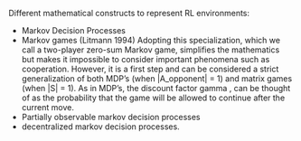 Different mathematical constructs to represent RL environments:
- Markov Decision Processes
- Markov games (Litmann 1994)
 Adopting this specialization,  which we  call a  two-player zero-sum  Markov game, simplifies the mathematics but makes it impossible to consider important phenomena such as cooperation. However, it is a first step and can be considered a strict generalization of both MDP’s (when |A_opponent| = 1) and matrix games (when |S| = 1). As  in  MDP’s, the discount factor gamma
, can  be  thought of as the probability that the game will be allowed to continue after the current move.
- Partially observable markov decision processes
- decentralized markov decision processes.
